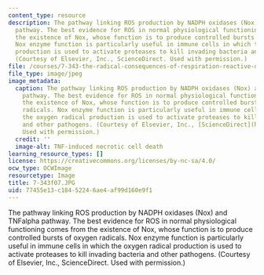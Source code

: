 ```yaml
---
content_type: resource
description: The pathway linking ROS production by NADPH oxidases (Nox) and TNFalpha
  pathway. The best evidence for ROS in normal physiological functioning comes from
  the existence of Nox, whose function is to produce controlled bursts of oxygen radicals.
  Nox enzyme function is particularly useful in immune cells in which the oxygen radical
  production is used to activate proteases to kill invading bacteria and other pathogens.
  (Courtesy of Elsevier, Inc., ScienceDirect. Used with permission.)
file: /courses/7-343-the-radical-consequences-of-respiration-reactive-oxygen-species-in-aging-and-disease-fall-2007/77455e13c18452246ae4af99d160e9f1_7-343f07.JPG
file_type: image/jpeg
image_metadata:
  caption: The pathway linking ROS production by NADPH oxidases (Nox) and TNFalpha
    pathway. The best evidence for ROS in normal physiological functioning comes from
    the existence of Nox, whose function is to produce controlled bursts of oxygen
    radicals. Nox enzyme function is particularly useful in immune cells in which
    the oxygen radical production is used to activate proteases to kill invading bacteria
    and other pathogens. (Courtesy of Elsevier, Inc., [ScienceDirect](http://www.sciencedirect.com/).
    Used with permission.)
  credit: ''
  image-alt: TNF-induced necrotic cell death
learning_resource_types: []
license: https://creativecommons.org/licenses/by-nc-sa/4.0/
ocw_type: OCWImage
resourcetype: Image
title: 7-343f07.JPG
uid: 77455e13-c184-5224-6ae4-af99d160e9f1
---
```

The pathway linking ROS production by NADPH oxidases (Nox) and TNFalpha pathway. The best evidence for ROS in normal physiological functioning comes from the existence of Nox, whose function is to produce controlled bursts of oxygen radicals. Nox enzyme function is particularly useful in immune cells in which the oxygen radical production is used to activate proteases to kill invading bacteria and other pathogens. (Courtesy of Elsevier, Inc., ScienceDirect. Used with permission.)